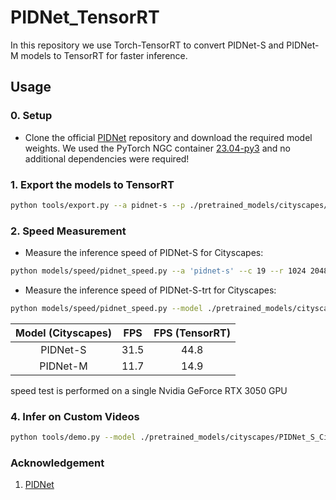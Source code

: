 # PIDNet_TensorRT

In this repository we use Torch-TensorRT to convert PIDNet-S and PIDNet-M models to TensorRT for faster inference.

## Usage
### 0. Setup
* Clone the official [PIDNet](https://github.com/XuJiacong/PIDNet/tree/main) repository and download the required model weights. We used the PyTorch NGC container [23.04-py3](https://catalog.ngc.nvidia.com/orgs/nvidia/containers/pytorch) and no additional dependencies were required!

### 1. Export the models to TensorRT
````bash
python tools/export.py --a pidnet-s --p ./pretrained_models/cityscapes/PIDNet_S_Cityscapes_test.pt --o ./pretrained_models/cityscapes/PIDNet_S_Cityscapes_test_trt.ts
````
### 2. Speed Measurement
* Measure the inference speed of PIDNet-S for Cityscapes:
````bash
python models/speed/pidnet_speed.py --a 'pidnet-s' --c 19 --r 1024 2048
````
* Measure the inference speed of PIDNet-S-trt for Cityscapes:
````bash
python models/speed/pidnet_speed.py --model ./pretrained_models/cityscapes/PIDNet_S_Cityscapes_test_trt.ts
````
| Model (Cityscapes) | FPS | FPS (TensorRT)|
|:-:|:-:|:-:|
| PIDNet-S | 31.5 | 44.8 |
| PIDNet-M | 11.7 | 14.9 |

speed test is performed on a single Nvidia GeForce RTX 3050 GPU
### 4. Infer on Custom Videos

````bash
python tools/demo.py --model ./pretrained_models/cityscapes/PIDNet_S_Cityscapes_test_trt.ts --input ./path/to/sample/video
````
### Acknowledgement
1. [PIDNet](https://github.com/XuJiacong/PIDNet/tree/main)

